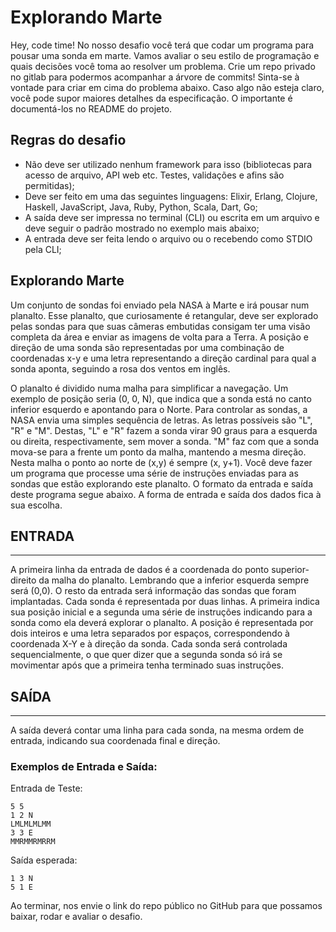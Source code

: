 # Explorando Marte

Hey, code time!
No nosso desafio você terá que codar um programa para pousar uma sonda em marte.
Vamos avaliar o seu estilo de programação e quais decisões você toma ao resolver um problema. Crie um repo privado no gitlab para podermos acompanhar a árvore de commits!
Sinta-se à vontade para criar em cima do problema abaixo. Caso algo não esteja claro, você pode supor maiores detalhes da especificação. O importante é documentá-los no README do projeto.

## Regras do desafio
* Não deve ser utilizado nenhum framework para isso (bibliotecas para acesso de arquivo, API web etc. Testes, validações e afins são permitidas);
* Deve ser feito em uma das seguintes linguagens: Elixir, Erlang, Clojure, Haskell, JavaScript, Java, Ruby, Python, Scala, Dart, Go;
* A saída deve ser impressa no terminal (CLI) ou escrita em um arquivo e deve seguir o padrão mostrado no exemplo mais abaixo;
* A entrada deve ser feita lendo o arquivo ou o recebendo como STDIO pela CLI;

## Explorando Marte
Um conjunto de sondas foi enviado pela NASA à Marte e irá pousar num planalto. Esse planalto, que curiosamente é retangular, deve ser explorado pelas sondas para que suas câmeras embutidas consigam ter uma visão completa da área e enviar as imagens de volta para a Terra.
A posição e direção de uma sonda são representadas por uma combinação de coordenadas x-y e uma letra representando a direção cardinal para qual a sonda aponta, seguindo a rosa dos ventos em inglês.

O planalto é dividido numa malha para simplificar a navegação. Um exemplo de posição seria (0, 0, N), que indica que a sonda está no canto inferior esquerdo e apontando para o Norte.
Para controlar as sondas, a NASA envia uma simples sequência de letras. As letras possíveis são "L", "R" e "M". Destas, "L" e "R" fazem a sonda virar 90 graus para a esquerda ou direita, respectivamente, sem mover a sonda. "M" faz com que a sonda mova-se para a frente um ponto da malha, mantendo a mesma direção.
Nesta malha o ponto ao norte de (x,y) é sempre (x, y+1).
Você deve fazer um programa que processe uma série de instruções enviadas para as sondas que estão explorando este planalto. O formato da entrada e saída deste programa segue abaixo.
A forma de entrada e saída dos dados fica à sua escolha.
## ENTRADA
---
A primeira linha da entrada de dados é a coordenada do ponto superior-direito da malha do planalto. Lembrando que a inferior esquerda sempre será (0,0).
O resto da entrada será informação das sondas que foram implantadas. Cada sonda é representada por duas linhas. A primeira indica sua posição inicial e a segunda uma série de instruções indicando para a sonda como ela deverá explorar o planalto.
A posição é representada por dois inteiros e uma letra separados por espaços, correspondendo à coordenada X-Y e à direção da sonda. Cada sonda será controlada sequencialmente, o que quer dizer que a segunda sonda só irá se movimentar após que a primeira tenha terminado suas instruções.

## SAÍDA
---
A saída deverá contar uma linha para cada sonda, na mesma ordem de entrada, indicando sua coordenada final e direção.

### Exemplos de Entrada e Saída:
Entrada de Teste:
```
5 5
1 2 N
LMLMLMLMM
3 3 E
MMRMMRMRRM
```

Saída esperada:
```
1 3 N
5 1 E
```

Ao terminar, nos envie o link do repo público no GitHub ​para que possamos baixar, rodar e avaliar o desafio.
